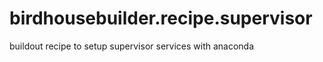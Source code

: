 birdhousebuilder.recipe.supervisor
==================================

buildout recipe to setup supervisor services with anaconda
